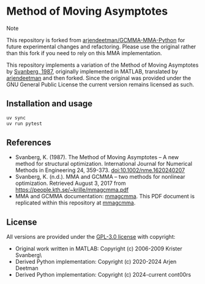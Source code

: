 # Method of Moving Asymptotes

> [!NOTE]
> This repository is forked from
> [arjendeetman/GCMMA-MMA-Python](https://github.com/arjendeetman/GCMMA-MMA-Python)
> for future experimental changes and refactoring. Please use the original
> rather than this fork if you need to rely on this MMA implementation.

This repository implements a variation of the Method of Moving Asymptotes by
[Svanberg, 1987](https://onlinelibrary.wiley.com/doi/abs/10.1002/nme.1620240207),
originally implemented in MATLAB, translated by
[arjendeetman](https://github.com/arjendeetman) and then forked. Since the
original was provided under the GNU General Public License the current version
remains licensed as such.

## Installation and usage

```bash
uv sync
uv run pytest
```

## References

* Svanberg, K. (1987). The Method of Moving Asymptotes – A new method for
  structural optimization. International Journal for Numerical Methods in
  Engineering 24, 359-373.
  [doi:10.1002/nme.1620240207](https://onlinelibrary.wiley.com/doi/abs/10.1002/nme.1620240207)
* Svanberg, K. (n.d.). MMA and GCMMA – two methods for nonlinear optimization.
  Retrieved August 3, 2017 from  https://people.kth.se/~krille/mmagcmma.pdf
* MMA and GCMMA documentation:
  [mmagcmma](https://people.kth.se/~krille/mmagcmma.pdf). This PDF document is
  replicated within this repository at [mmagcmma](./references/mmagcmma.pdf).

## License

All versions are provided under the [GPL-3.0 license](LICENSE) with copyright:

* Original work written in MATLAB: Copyright (c) 2006-2009 Krister Svanberg\
* Derived Python implementation: Copyright (c) 2020-2024 Arjen Deetman
* Derived Python implementation: Copyright (c) 2024-current cont00rs
